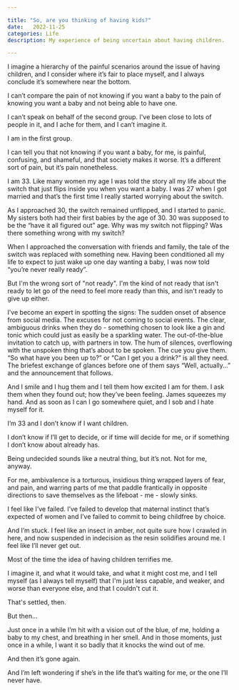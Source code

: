 ```yaml
---

title: "So, are you thinking of having kids?"
date:   2022-11-25
categories: Life
description: My experience of being uncertain about having children.

---
```


I imagine a hierarchy of the painful scenarios around the issue of having children, and I consider where it’s fair to place myself, and I always conclude it’s somewhere near the bottom. 

I can’t compare the pain of not knowing if you want a baby to the pain of knowing you want a baby and not being able to have one.

I can’t speak on behalf of the second group. I've been close to lots of people in it, and I ache for them, and I can’t imagine it.

I am in the first group.

I can tell you that not knowing if you want a baby, for me, is painful, confusing, and shameful, and that society makes it worse. It’s a different sort of pain, but it’s pain nonetheless. 

I am 33. Like many women my age I was told the story all my life about the switch that just flips inside you when you want a baby. I was 27 when I got married and that’s the first time I really started worrying about the switch.

As I approached 30, the switch remained unflipped, and I started to panic. My sisters both had their first babies by the age of 30. 30 was supposed to be the “have it all figured out” age. Why was my switch not flipping? Was there something wrong with my switch? 

When I approached the conversation with friends and family, the tale of the switch was replaced with something new. Having been conditioned all my life to expect to just wake up one day wanting a baby, I was now told “you’re never really ready”.

But I'm the wrong sort of "not ready". I'm the kind of not ready that isn't ready to let go of the need to feel more ready than this, and isn't ready to give up either.

I’ve become an expert in spotting the signs: The sudden onset of absence from social media. The excuses for not coming to social events. The clear, ambiguous drinks when they do - something chosen to look like a gin and tonic which could just as easily be a sparkling water. The out-of-the-blue invitation to catch up, with partners in tow. The hum of silences, overflowing with the unspoken thing that’s about to be spoken. The cue you give them. “So what have you been up to?” or “Can I get you a drink?” is all they need. The briefest exchange of glances before one of them says “Well, actually…” and the announcement that follows. 

And I smile and I hug them and I tell them how excited I am for them. I ask them when they found out; how they’ve been feeling. James squeezes my hand. And as soon as I can I go somewhere quiet, and I sob and I hate myself for it.

I’m 33 and I don’t know if I want children.

I don’t know if I’ll get to decide, or if time will decide for me, or if something I don’t know about already has.

Being undecided sounds like a neutral thing, but it’s not. Not for me, anyway.

For me, ambivalence is a torturous, insidious thing wrapped layers of fear, and pain, and warring parts of me that paddle frantically in opposite directions to save themselves as the lifeboat - me - slowly sinks.

I feel like I’ve failed. I’ve failed to develop that maternal instinct that’s expected of women and I’ve failed to commit to being childfree by choice.

And I’m stuck. I feel like an insect in amber, not quite sure how I crawled in here, and now suspended in indecision as the resin solidifies around me. I feel like I’ll never get out.

Most of the time the idea of having children terrifies me. 

I imagine it, and what it would take, and what it might cost me, and I tell myself (as I always tell myself) that I'm just less capable, and weaker, and worse than everyone else, and that I couldn't cut it.

That's settled, then.

But then... 

Just once in a while I’m hit with a vision out of the blue, of me, holding a baby to my chest, and breathing in her smell. And in those moments, just once in a while, I want it so badly that it knocks the wind out of me.

And then it’s gone again. 

And I’m left wondering if she’s in the life that’s waiting for me, or the one I’ll never have.
